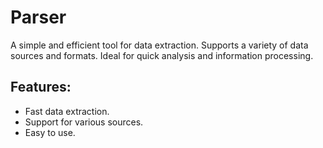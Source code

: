 # Parser

A simple and efficient tool for data extraction. Supports a variety of data sources and formats. Ideal for quick analysis and information processing.

## Features:
- Fast data extraction.
- Support for various sources.
- Easy to use.
